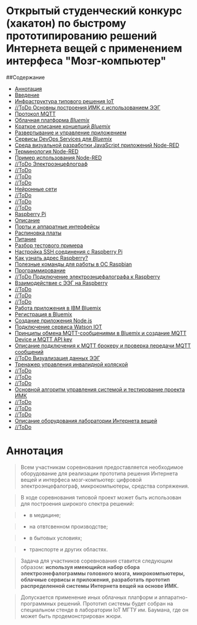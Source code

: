 # Открытый студенческий конкурс (хакатон) по быстрому прототипированию решений Интернета вещей с применением интерфеса "Мозг-компьютер"


##Содержание

- [Аннотация](#0)
- [Введение](#1)
 - [Инфраструктура типового решения IoT](#10)
 - [//ToDo Основны построения ИМК с использованием ЭЭГ](#11)
 - [Протокол MQTT](#12)
 - [Облачная платформа *Bluemix*](#13)
 - [Краткое описание концепций *Bluemix*](#14)
  - [Развертывание и управление приложением](#141)
  - [Сервисы DevOps Services для *Bluemix*](#142)
  - [Среда визуальной разработки JavaScript приложений Node-RED](#143)
  - [Терминология Node-RED](#144)
  - [Пример использования Node-RED](#145)
- [//ToDo Электроэнцефлограф](#2)
 - [//ToDo](#21)
 - [//ToDo](#22)
 - [//ToDo](#23)
- [Нейронные сети](#3)
 - [//ToDo](#31)
 - [//ToDo](#32)
 - [//ToDo](#33)
- [Raspberry Pi](#4)
 - [Описание](#41)
  - [Порты и аппаратные интерфейсы](#411)
  - [Распиновка платы](#412)
  - [Питание](#413)
 - [Разбор тестового примера](#42) 
 - [Настройка SSH соединения с Raspberry Pi](#43)
 - [Как узнать адрес Raspberry?](#44)
 - [Полезные команды для работы в ОС Raspbian](#45)
 - [Программирование](#46)
 - [//ToDo Подключение электроэнцефалографа к Raspberry](#47)
 - [Взаимодействие с ЭЭГ на Raspberry](#48)
  - [//ToDo](#481)
  - [//ToDo](#482)
  - [//ToDo](#483)
- [Работа приложения в IBM Bluemix](#5)
 - [Регистрация в Bluemix](#51)
 - [Создание приложения Node.js](#52)
 - [Подключение сервиса Watson IOT](#53)
 - [Принципы обмена MQTT-сообщениями в Bluemix и создание MQTT Device и MQTT API key](#54)
 - [Описание подключения к MQTT брокеру и проверка передачи MQTT сообщений](#55)
 - [//ToDo Визуализация данных ЭЭГ](#56)
- [Тренажер управления инвалидной коляской](#6)
 - [//ToDo](#61)
 - [//ToDo](#62)
 - [//ToDo](#63)
- [Основной алгоритм управления системой и тестирование проекта ИМК](#7)
 - [//ToDo](#71)
 - [//ToDo](#72)
 - [//ToDo](#73)
- [Описание оборудования лаборатории Интернета вещей](#80)
 - [//ToDo](#81)

# Аннотация <a name="0"></a>

> Всем участникам соревнования предоставляется необходимое оборудование для реализации прототипа решения Интернета вещей и интерфеса мозг-компьютер: цифровой электроэнцефалограф, микрокомпьютеры, средства сопряжения. 

> В ходе соревнования типовой проект может быть использован для построения широкого спектра решений: 

> - в медицине; 

> - на отвтсвенном производстве; 

> - в бытовых условиях; 

> - транспорте и других областях.

> Задача для участников соревнования ставится следующим образом: **используя имеющийся набор сбора электроэнефалограммы головного мозга, микрокомпьютеры, облачные сервисы и приложения, разработать прототип распределенной системы Интернета вещей на основе ИМК.** 

> Допускается применение иных облачных платформ и аппаратно-программных решений. Прототип системы будет собран на специальном стенде в лаборатории IoT МГТУ им. Баумана, где он может быть продемонстрирован жюри. 



